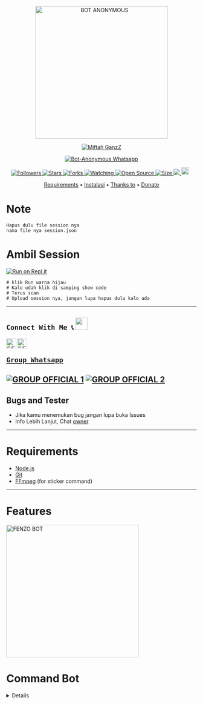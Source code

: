 <p align="center">
<img src="https://raw.githubusercontent.com/miftah0908/Bot-Anonymous/main/media/menunya.jpg" alt="BOT ANONYMOUS" width="350"/>

 <p align="center">
    <a href="https://miftah0908.github.io">
        <img
            src="https://readme-typing-svg.herokuapp.com?size=15&width=280&lines=Anonymous+Bot+Whatsapp+🎭"
            alt="Miftah GanzZ"
        />
    </a>
</p>

  
</p>
<p align="center">
<a href="#">
<img title="Bot-Anonymous Whatsapp" src="https://img.shields.io/badge/Bot-Anonymous-green?colorA=%23ff0000&colorB=%23017e40&style=for-the-badge">
</a>
  </p>

<p align="center">

<a href="https://github.com/miftah0908/followers">
<img title="Followers" src="https://img.shields.io/github/followers/miftah0908?color=red&style=flat-square">
</a>

<a href="https://github.com/miftah0908/Bot-Anonymous/stargazers/">
<img title="Stars" src="https://img.shields.io/github/stars/miftah0908/Bot-Anonymous?color=blue&style=flat-square">
</a
>
<a href="https://github.com/miftah0908/Bot-Anonymous/network/members">
<img title="Forks" src="https://img.shields.io/github/forks/miftah0908/Bot-Anonymous?color=red&style=flat-square">
</a>

<a href="https://github.com/miftah0908/Bot-Anonymous/watchers">
<img title="Watching" src="https://img.shields.io/github/watchers/miftah0908/Bot-Anonymous?label=Watchers&color=blue&style=flat-square">
</a>

<a href="https://github.com/miftah0908/Bot-Anonymous">
<img title="Open Source" src="https://badges.frapsoft.com/os/v2/open-source.svg?v=103">
</a>

<a href="https://github.com/miftah0908/Bot-Anonymous/">
<img title="Size" src="https://img.shields.io/github/repo-size/miftah0908/Bot-Anonymous?style=flat-square&color=green">
</a>
<a href="https://hits.seeyoufarm.com">
<img src="https://hits.seeyoufarm.com/api/count/incr/badge.svg?url=https%3A%2F%2Fgithub.com%2Fmiftah0908%2FBot-Anonymous&count_bg=%2379C83D&title_bg=%23555555&icon=probot.svg&icon_color=%2300FF6D&title=hits&edge_flat=false"/>
</a>

<a href="https://github.com/miftah0908/Bot-Anonymous/graphs/commit-activity">
<img height="20" src="https://img.shields.io/badge/Maintained%3F-yes-green.svg"></a>&nbsp;&nbsp;
</p>

<p align="center">
  <a href="https://github.com/miftah0908/Bot-Anonymous#requirements">Requirements</a> •
  <a href="https://github.com/miftah0908/Bot-Anonymous#instalasi">Instalasi</a> •
  <a href="https://github.com/miftah0908/Bot-Anonymous#thanks-to">Thanks to</a> •
  <a href="https://github.com/miftah0908/Bot-Anonymous#donate">Donate</a>
</p>
</div>

# Note
```
Hapus dulu file session nya
nama file nya session.json
```

# Ambil Session 
[![Run on Repl.it](https://repl.it/badge/github/quiec/whatsAlfa)](https://replit.com/@zeeoneofc/Session-Md-By-Zeeoneofc?v=1)
```
# klik Run warna hijau 
# Kalo udah klik di samping show code
# Terus scan
# Upload session nya, jangan lupa hapus dulu kalo ada
```
----------
## ```Connect With Me 📞``` <img src="https://github.com/siegrin/siegrin/blob/main/Assets/Handshake.gif" height="32px">
  <a href="https://wa.me/6285171226069?text=Assalamualaikum+Bang">
    <img align="left" alt="SIEGRIN | Whatsapp" width="26px" src="https://github.com/siegrin/siegrin/blob/main/Assets/Whatsapp.svg" />
  </a> &nbsp;&nbsp;
  <a href="https://www.tiktok.com/@miftahbotz">
    <img align="left" alt="SIEGRIN | Titkok" width="26px" src="https://github.com/siegrin/siegrin/blob/main/Assets/Tiktok.svg" />
 
 ## ```Group Whatsapp```
	
[![GROUP OFFICIAL 1](https://img.shields.io/badge/WhatsApp%20Group-25D366?style=for-the-badge&logo=whatsapp&logoColor=white)](https://chat.whatsapp.com/ESDqEK4gErl5WekDwPY95Z) 
[![GROUP OFFICIAL 2](https://img.shields.io/badge/WhatsApp%20Group-25D366?style=for-the-badge&logo=whatsapp&logoColor=white)](https://chat.whatsapp.com/Lwle2k5X0ay9AygssZXrxL) 
---------

  ## Bugs and Tester
* Jika kamu menemukan bug jangan lupa buka Issues
* Info Lebih Lanjut, Chat [owner](https://wa.me/6285171226069)
----------
# Requirements
* [Node.js](https://nodejs.org/en/)
* [Git](https://git-scm.com/downloads)
* [FFmpeg](https://github.com/BtbN/FFmpeg-Builds/releases/download/autobuild-2020-12-08-13-03/ffmpeg-n4.3.1-26-gca55240b8c-win64-gpl-4.3.zip) (for sticker command)
----------
# Features
<img src="https://telegra.ph/file/6abe329c6d04df0496e27.jpg" alt="FENZO BOT" width="350"/>

# Command Bot
<details
## Menu ANONYMOUS
```
/start (memulai anonymous)
/anonymous (mode anonymous)
/search (mencari pasangan)
/next (cari pasangan lain)
/stop (memberhentikan chat)
```
## Main Menu
```
/menu (menampilkan menu)
/owner (menampilkan owner bot)
/speed (kecepatan bot)
/runtime (waktu bot hidup)
/exif (gk tau :v)
/sendsession (mengirim session kepada owner)
```
## CONVERTER/TOOLS
```
/sticker (membuat stiker)
/toimg (mengubah stiker jadi foto)
/tovid (mengubah stiker bergerak/gif menjadi video)
```
	 
</details>
	
# Settings
 
<details>
  <summary>SETTING</summary>
	
You can edit owner and other in `'./config.json'`
```ts
{
  "ownerNumber": ["628***@s.whatsapp.net"], //Nomo owner bot
  "ownerName": ["Miftah GanzZ"], // Nama Owner
  "botName": "Anonymous Bot", // Nama Bot
  "sessionName": "session", // Biarin aja
  "pathimg": "./media/menunya.jpg", //Buat tampilan menu
  "footer": "© Bot Anonymous", //Ganti
  "link": "https://youtube.com/c/MiftahAzzam" //Channel Yt, Kalo gk ada biarin
}
```

</details>

# Instalasi
----------
## ```RUN ON Heroku```
	
[![Deploy](https://www.herokucdn.com/deploy/button.svg)](https://heroku.com/deploy?template=https://github.com/miftah0908/Bot-Anonymous)

| BuildPack | LINK |
|--------|--------|
| **FFMPEG** |[here](https://github.com/jonathanong/heroku-buildpack-ffmpeg-latest) |
| **IMAGEMAGICK** | [here](https://github.com/DuckyTeam/heroku-buildpack-imagemagick) |

-------
## FOR REPLIT USER

[![Run on Repl.it](https://repl.it/badge/github/miftah0908/Bot-Anonymous)](https://repl.it/github/miftah0908/Bot-Anonymous)

---------
## FOR RAILWAY USER 

[![Deploy on Railway](https://railway.app/button.svg)](https://railway.app?referralCode=miftah0908)

----------
## FOR OKTETO USER 

[![Deploy on Okteto](https://okteto.com/develop-okteto.svg)](https://cloud.okteto.com/deploy)

----------
## TERMUX USER
```bash
$ pkg upgrade && pkg update
$ pkg install git -y
$ pkg install nodejs -y
$ pkg install ffmpeg -y
$ pkg install imagemagick -y
$ git clone https://github.com/miftah0908/Fenzo-v2.git
$ cd Fenzo-v2
$ npm i
$ npm start
```
## Error For Install Module
```bash
pkg install yarn
yarn
```
 ----------
 ## FOR WINDOWS/VPS/RDP USER 💻

* Download And Install Git [`Click Here`](https://git-scm.com/downloads)
* Download And Install NodeJS [`Click Here`](https://nodejs.org/en/download)
* Download And Install FFmpeg [`Click Here`](https://ffmpeg.org/download.html) (**Don't Forget Add FFmpeg to PATH enviroment variables**)
* Download And Install ImageMagick [`Click Here`](https://imagemagick.org/script/download.php)

```bash
git clone https://github.com/miftah0908/Fenzo-v2.git
cd Fenzo-v2
npm install
npm start
```
----------
## Installing the FFmpeg for Windows
* Unduh salah satu versi FFmpeg yang tersedia dengan mengklik [di sini](https://www.gyan.dev/ffmpeg/builds/).
* Extract file ke `C:\` path.
* Ganti nama folder yang telah di-extract menjadi `ffmpeg`.
* Run Command Prompt as Administrator.
* Jalankan perintah berikut::
```cmd
> setx /m PATH "C:\ffmpeg\bin;%PATH%"
```
Jika berhasil, akan memberikanmu pesan seperti: `SUCCESS: specified value was saved`.
* Sekarang setelah Anda menginstal FFmpeg, verifikasi bahwa itu berhasil dengan menjalankan perintah ini untuk melihat versi:
```cmd
> ffmpeg -version
```
----------
## Installing the libwebp for Windows
* Unduh salah satu versi libwebp yang tersedia dengan mengklik [di sini](https://developers.google.com/speed/webp/download).
* Extract file ke `C:\` path.
* Ganti nama folder yang telah di-extract menjadi `libwebp`.
* Run Command Prompt as Administrator.
* Jalankan perintah berikut::
```cmd
setx /m PATH "C:\libwebp\bin;%PATH%"
```
Jika berhasil, akan memberikanmu pesan seperti: `SUCCESS: specified value was saved`.
* Sekarang setelah Anda menginstal libwebp, verifikasi bahwa itu berhasil dengan menjalankan perintah ini untuk melihat versi:
```cmd
webpmux -version
```
----------
## Donate
- [Saweria](https://saweria.co/miftahganz)
- [SociaBuzz](https://sociabuzz.com/miftahganz/tribe)
- [Linktree](https://linktr.ee/miftahbotz)
- [Qris All Pay](https://telegra.ph/file/be286c967baac1546bd95.jpg)
----------
# Thanks to
<a href="https://github.com/TianBot1"><img src="https://github.com/TianBot1.png?size=100" width="100" height="100"></a> | [![Miftah GanzZ](https://github.com/miftah0908.png?size=100)](https://github.com/miftah0908) 
---|---
[Christian ID](https://github.com/TianBot1)  | [Miftah GanzZ](https://github.com/miftah09008)
Base | Constributor |
